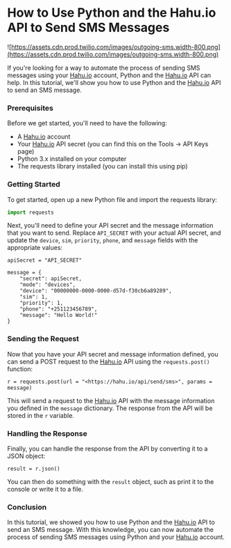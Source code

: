 # How to Use Python and the Hahu.io API to Send SMS Messages

![https://assets.cdn.prod.twilio.com/images/outgoing-sms.width-800.png](https://assets.cdn.prod.twilio.com/images/outgoing-sms.width-800.png)

If you're looking for a way to automate the process of sending SMS messages using your [Hahu.io](http://hahu.io/) account, Python and the [Hahu.io](http://hahu.io/) API can help. In this tutorial, we'll show you how to use Python and the [Hahu.io](http://hahu.io/) API to send an SMS message.

### Prerequisites

Before we get started, you'll need to have the following:

- A [Hahu.io](http://hahu.io/) account
- Your [Hahu.io](http://hahu.io/) API secret (you can find this on the Tools -> API Keys page)
- Python 3.x installed on your computer
- The requests library installed (you can install this using pip)

### Getting Started

To get started, open up a new Python file and import the requests library:

```python
import requests
```

Next, you'll need to define your API secret and the message information that you want to send. Replace `API_SECRET` with your actual API secret, and update the `device`, `sim`, `priority`, `phone`, and `message` fields with the appropriate values:

```
apiSecret = "API_SECRET"

message = {
    "secret": apiSecret,
    "mode": "devices",
    "device": "00000000-0000-0000-d57d-f30cb6a89289",
    "sim": 1,
    "priority": 1,
    "phone": "+251123456789",
    "message": "Hello World!"
}

```

### Sending the Request

Now that you have your API secret and message information defined, you can send a POST request to the [Hahu.io](http://hahu.io/) API using the `requests.post()` function:

```
r = requests.post(url = "<https://hahu.io/api/send/sms>", params = message)

```

This will send a request to the [Hahu.io](http://hahu.io/) API with the message information you defined in the `message` dictionary. The response from the API will be stored in the `r` variable.

### Handling the Response

Finally, you can handle the response from the API by converting it to a JSON object:

```
result = r.json()

```

You can then do something with the `result` object, such as print it to the console or write it to a file.

### Conclusion

In this tutorial, we showed you how to use Python and the [Hahu.io](http://hahu.io/) API to send an SMS message. With this knowledge, you can now automate the process of sending SMS messages using Python and your [Hahu.io](http://hahu.io/) account.